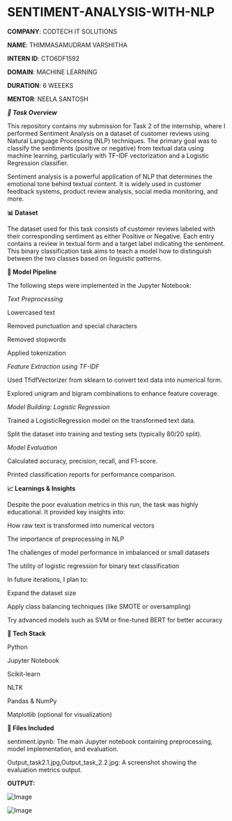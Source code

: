 # SENTIMENT-ANALYSIS-WITH-NLP

**COMPANY**: CODTECH IT SOLUTIONS

**NAME**: THIMMASAMUDRAM VARSHITHA

**INTERN ID**: CTO6DF1592

**DOMAIN**: MACHINE LEARNING

**DURATION**: 6 WEEEKS

**MENTOR**: NEELA SANTOSH

_**📝 Task Overview**_

This repository contains my submission for Task 2 of the internship, where I performed Sentiment Analysis on a dataset of customer reviews using Natural Language Processing (NLP) techniques. The primary goal was to classify the sentiments (positive or negative) from textual data using machine learning, particularly with TF-IDF vectorization and a Logistic Regression classifier.

Sentiment analysis is a powerful application of NLP that determines the emotional tone behind textual content. It is widely used in customer feedback systems, product review analysis, social media monitoring, and more.

**📊 Dataset**

The dataset used for this task consists of customer reviews labeled with their corresponding sentiment as either Positive or Negative.
Each entry contains a review in textual form and a target label indicating the sentiment. This binary classification task aims to teach a model how to distinguish between the two classes based on linguistic patterns.

**🔬 Model Pipeline**

The following steps were implemented in the Jupyter Notebook:

_Text Preprocessing_

Lowercased text

Removed punctuation and special characters

Removed stopwords

Applied tokenization

_Feature Extraction using TF-IDF_

Used TfidfVectorizer from sklearn to convert text data into numerical form.

Explored unigram and bigram combinations to enhance feature coverage.

_Model Building: Logistic Regression_

Trained a LogisticRegression model on the transformed text data.

Split the dataset into training and testing sets (typically 80/20 split).

_Model Evaluation_

Calculated accuracy, precision, recall, and F1-score.

Printed classification reports for performance comparison.

**📈 Learnings & Insights**

Despite the poor evaluation metrics in this run, the task was highly educational. It provided key insights into:

How raw text is transformed into numerical vectors

The importance of preprocessing in NLP

The challenges of model performance in imbalanced or small datasets

The utility of logistic regression for binary text classification

In future iterations, I plan to:

Expand the dataset size

Apply class balancing techniques (like SMOTE or oversampling)

Try advanced models such as SVM or fine-tuned BERT for better accuracy

**🔧 Tech Stack**

Python

Jupyter Notebook

Scikit-learn

NLTK

Pandas & NumPy

Matplotlib (optional for visualization)

**📁 Files Included**

sentiment.ipynb: The main Jupyter notebook containing preprocessing, model implementation, and evaluation.

Output_task2.1.jpg,Output_task_2.2.jpg: A screenshot showing the evaluation metrics output.

**OUTPUT:**

![Image](https://github.com/user-attachments/assets/e1c25d11-e021-45f1-acdb-54915ff997b2)

![Image](https://github.com/user-attachments/assets/7ea92e62-bcef-47b1-a278-4f6729732e3b)



